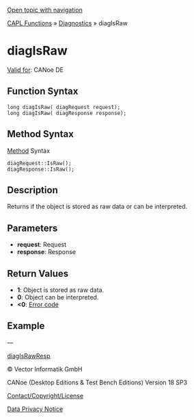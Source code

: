 [Open topic with navigation](../../../../../CANoeDEFamily.htm#Topics/CAPLFunctions/Diagnostics/Functions/CAPLfunctionDiagIsRaw.md)

[CAPL Functions](../../CAPLfunctions.md) » [Diagnostics](../CAPLfunctionsDiagnosticsOverview.md) » diagIsRaw

# diagIsRaw

[Valid for](../../../Shared/FeatureAvailability.md):  CANoe DE

## Function Syntax

```
long diagIsRaw( diagRequest request);
long diagIsRaw( diagResponse response);
```

## Method Syntax

[Method](../../../Shared/CAPL/General/ClassesAndObjects.md) Syntax

```
diagRequest::IsRaw();
diagResponse::IsRaw();
```

## Description

Returns if the object is stored as raw data or can be interpreted.

## Parameters

- **request**: Request
- **response**: Response

## Return Values

- **1**: Object is stored as raw data.
- **0**: Object can be interpreted.
- **<0**: [Error code](../CAPLfunctionsDiagnosticsErrorCode.md)

## Example

—

[diagIsRawResp](CAPLfunctionDiagIsRawResp.md)

© Vector Informatik GmbH

CANoe (Desktop Editions & Test Bench Editions) Version 18 SP3

[Contact/Copyright/License](../../../Shared/ContactCopyrightLicense.md)

[Data Privacy Notice](https://www.vector.com/int/en/company/get-info/privacy-policy/)